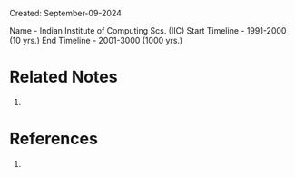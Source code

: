 Created: September-09-2024

Name - Indian Institute of Computing Scs. (IIC)
Start Timeline - 1991-2000 (10 yrs.)
End Timeline - 2001-3000 (1000 yrs.)

# Related Notes

1. 
# References

1. 